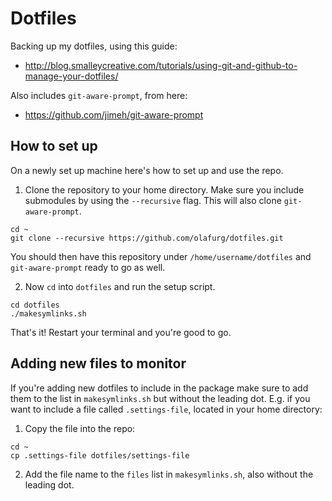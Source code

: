 # Dotfiles
Backing up my dotfiles, using this guide:

* http://blog.smalleycreative.com/tutorials/using-git-and-github-to-manage-your-dotfiles/

Also includes `git-aware-prompt`, from here:

* https://github.com/jimeh/git-aware-prompt

## How to set up
On a newly set up machine here's how to set up and use the repo.

1. Clone the repository to your home directory. Make sure you include submodules by using the `--recursive` flag. This will also clone `git-aware-prompt`.

  ```
  cd ~
  git clone --recursive https://github.com/olafurg/dotfiles.git
  ```

  You should then have this repository under `/home/username/dotfiles` and `git-aware-prompt` ready to go as well.

2. Now `cd` into `dotfiles` and run the setup script.

  ```
  cd dotfiles
  ./makesymlinks.sh
  ```

That's it! Restart your terminal and you're good to go.

## Adding new files to monitor
If you're adding new dotfiles to include in the package make sure to add them to the list in `makesymlinks.sh` but without the leading dot. E.g. if you want to include a file called `.settings-file`, located in your home directory:

1. Copy the file into the repo:
  ```
  cd ~
  cp .settings-file dotfiles/settings-file
  ```

2. Add the file name to the `files` list in `makesymlinks.sh`, also without the leading dot.
